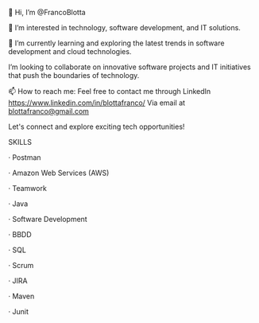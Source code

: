 👋 Hi, I’m @FrancoBlotta

👀 I’m interested in technology, software development, and IT solutions.

🌱 I’m currently learning and exploring the latest trends in software development and cloud technologies.

 I’m looking to collaborate on innovative software projects and IT initiatives that push the boundaries of technology.

📫 How to reach me: Feel free to contact me through
 LinkedIn https://www.linkedin.com/in/blottafranco/
 Via email at blottafranco@gmail.com 

Let's connect and explore exciting tech opportunities!

SKILLS

· Postman 

· Amazon Web Services (AWS) 

· Teamwork

· Java

· Software Development

· BBDD 

· SQL 

· Scrum 

· JIRA 

· Maven 

· Junit

